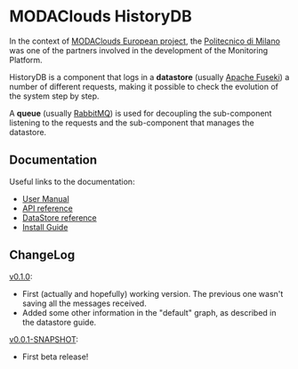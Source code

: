 # MODAClouds HistoryDB
In the context of [MODAClouds European project](http://www.modaclouds.eu), the [Politecnico di Milano](http://www.polimi.it) was one of the partners involved in the development of the Monitoring Platform.

HistoryDB is a component that logs in a **datastore** (usually [Apache Fuseki](http://jena.apache.org/documentation/serving_data/index.html)) a number of different requests, making it possible to check the evolution of the system step by step.

A **queue** (usually [RabbitMQ](http://www.rabbitmq.com)) is used for decoupling the sub-component listening to the requests and the sub-component that manages the datastore. 

## Documentation
Useful links to the documentation:
* [User Manual](https://github.com/deib-polimi/modaclouds-history-db/blob/master/doc/user-manual.md)
* [API reference](https://github.com/deib-polimi/modaclouds-history-db/blob/master/doc/api.md)
* [DataStore reference](https://github.com/deib-polimi/modaclouds-history-db/blob/master/doc/datastore.md)
* [Install Guide](https://github.com/deib-polimi/modaclouds-history-db/blob/master/doc/install.md)

## ChangeLog
[v0.1.0](https://github.com/deib-polimi/modaclouds-history-db/blob/master/bin/historydb-0.1.0.zip):

* First (actually and hopefully) working version. The previous one wasn't saving all the messages received.
* Added some other information in the "default" graph, as described in the datastore guide.

[v0.0.1-SNAPSHOT](https://github.com/deib-polimi/modaclouds-history-db/blob/master/bin/historydb-0.0.1-SNAPSHOT.zip):

* First beta release!
